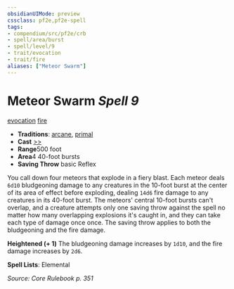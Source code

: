 ```yaml
---
obsidianUIMode: preview
cssclass: pf2e,pf2e-spell
tags:
- compendium/src/pf2e/crb
- spell/area/burst
- spell/level/9
- trait/evocation
- trait/fire
aliases: ["Meteor Swarm"]
---
```

# Meteor Swarm *Spell 9*   
[evocation](/rules/traits/evocation.md)  [fire](/rules/traits/fire.md)  

- **Traditions**: [arcane](/rules/traits/arcane.md), [primal](/rules/traits/primal.md)
- **Cast** [>>](/rules/core-rulebook/chapter-9-playing-the-game.md#Actions "Two-Action") 
- **Range**500 foot
- **Area**4 40-foot bursts
- **Saving Throw**  basic Reflex

You call down four meteors that explode in a fiery blast. Each meteor deals `6d10` bludgeoning damage to any creatures in the 10-foot burst at the center of its area of effect before exploding, dealing `14d6` fire damage to any creatures in its 40-foot burst. The meteors' central 10-foot bursts can't overlap, and a creature attempts only one saving throw against the spell no matter how many overlapping explosions it's caught in, and they can take each type of damage once once. The saving throw applies to both the bludgeoning and the fire damage.

**Heightened (+ 1)** The bludgeoning damage increases by `1d10`, and the fire damage increases by `2d6`.

**Spell Lists**: Elemental

*Source: Core Rulebook p. 351*